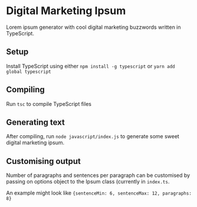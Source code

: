 # Digital Marketing Ipsum

Lorem ipsum generator with cool digital marketing buzzwords written in TypeScript.


## Setup

Install TypeScript using either ```npm install -g typescript``` or ```yarn add global typescript```


## Compiling

Run `tsc` to compile TypeScript files


## Generating text

After compiling, run ```node javascript/index.js``` to generate some sweet digital marketing ipsum. 


## Customising output

Number of paragraphs and sentences per paragraph can be customised by passing on options object to the Ipsum class (currently in ```index.ts```. 

An example might look like ```{sentenceMin: 6, sentenceMax: 12, paragraphs: 8}```
